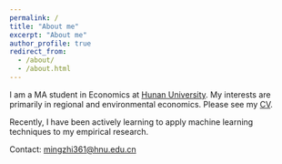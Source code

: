 ```yaml
---
permalink: /
title: "About me"
excerpt: "About me"
author_profile: true
redirect_from: 
  - /about/
  - /about.html
---
```


I am a MA student in Economics at [Hunan University](https://en.wikipedia.org/wiki/Hunan_University#General_Rankings "湖南大学"). My interests are primarily in regional and environmental economics. Please see my [CV](files/mingzhi361-CV.pdf).

Recently, I have been actively learning to apply machine learning techniques to my empirical research.

Contact: mingzhi361@hnu.edu.cn
